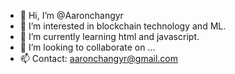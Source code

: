 - 👋 Hi, I’m @Aaronchangyr
- 👀 I’m interested in blockchain technology and ML.
- 🌱 I’m currently learning html and javascript.
- 💞️ I’m looking to collaborate on ...
- 📫 Contact: aaronchangyr@gmail.com

<!---
Aaronchangyr/Aaronchangyr is a ✨ special ✨ repository because its `README.md` (this file) appears on your GitHub profile.
You can click the Preview link to take a look at your changes.
--->
